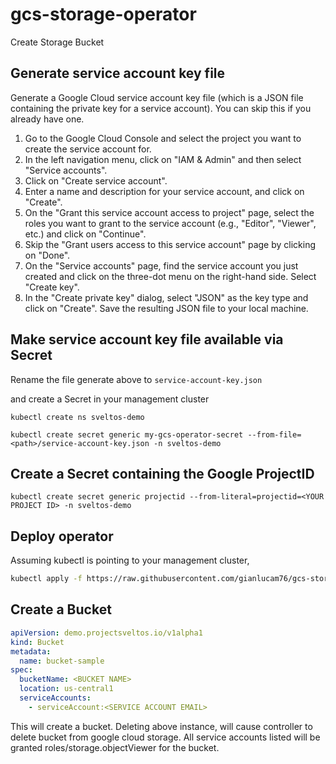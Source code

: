 # gcs-storage-operator
Create Storage Bucket

## Generate service account key file

Generate a Google Cloud service account key file (which is a JSON file containing the private key for a service account). You can skip this if you already have one.

1. Go to the Google Cloud Console and select the project you want to create the service account for.
1. In the left navigation menu, click on "IAM & Admin" and then select "Service accounts".
1. Click on "Create service account".
1. Enter a name and description for your service account, and click on "Create".
1. On the "Grant this service account access to project" page, select the roles you want to grant to the service account (e.g., "Editor", "Viewer", etc.) and click on "Continue".
1. Skip the "Grant users access to this service account" page by clicking on "Done".
1. On the "Service accounts" page, find the service account you just created and click on the three-dot menu on the right-hand side. Select "Create key".
1. In the "Create private key" dialog, select "JSON" as the key type and click on "Create".
Save the resulting JSON file to your local machine.

## Make service account key file available via Secret

Rename the file generate above to `service-account-key.json`

and create a Secret in your management cluster

```
kubectl create ns sveltos-demo
```

```
kubectl create secret generic my-gcs-operator-secret --from-file=<path>/service-account-key.json -n sveltos-demo
```

## Create a Secret containing the Google ProjectID

```
kubectl create secret generic projectid --from-literal=projectid=<YOUR PROJECT ID> -n sveltos-demo
```

## Deploy operator

Assuming kubectl is pointing to your management cluster, 

```bash
kubectl apply -f https://raw.githubusercontent.com/gianlucam76/gcs-storage-operator/main/manifest/manifest.yaml
```

## Create a Bucket

```yaml
apiVersion: demo.projectsveltos.io/v1alpha1
kind: Bucket
metadata:
  name: bucket-sample
spec:
  bucketName: <BUCKET NAME>
  location: us-central1
  serviceAccounts:
    - serviceAccount:<SERVICE ACCOUNT EMAIL>
```

This will create a bucket. Deleting above instance, will cause controller to delete bucket from google cloud storage.
All service accounts listed will be granted roles/storage.objectViewer for the bucket.
